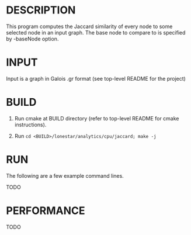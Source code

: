 DESCRIPTION
===========

This program computes the Jaccard similarity of every node to some selected node in an input graph.
The base node to compare to is specified by -baseNode option.


INPUT
===========

Input is a graph in Galois .gr format (see top-level README for the project)

BUILD
===========

1. Run cmake at BUILD directory (refer to top-level README for cmake instructions).

2. Run `cd <BUILD>/lonestar/analytics/cpu/jaccard; make -j`


RUN
===========

The following are a few example command lines.

TODO



PERFORMANCE
===========

TODO

